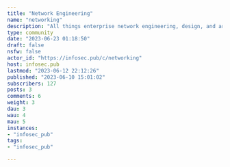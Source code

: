 ```yaml
---
title: "Network Engineering" 
name: "networking"
description: "All things enterprise network engineering, design, and architecture.## Rules1. No low effort posts2. No home networking topics3. No memes4. More fuck u/spez comments"
type: community
date: "2023-06-23 01:18:50"
draft: false
nsfw: false
actor_id: "https://infosec.pub/c/networking"
host: infosec.pub
lastmod: "2023-06-12 22:12:26"
published: "2023-06-10 15:01:02"
subscribers: 127
posts: 3
comments: 6
weight: 3
dau: 3
wau: 4
mau: 5
instances:
- "infosec_pub"
tags: 
- "infosec_pub"

---
```

